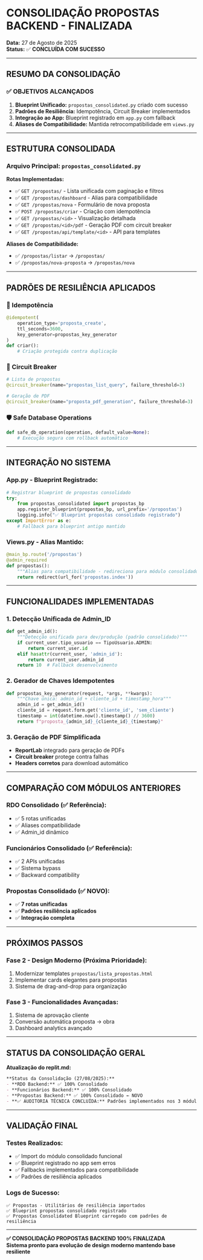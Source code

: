 # CONSOLIDAÇÃO PROPOSTAS BACKEND - FINALIZADA

**Data:** 27 de Agosto de 2025  
**Status:** ✅ **CONCLUÍDA COM SUCESSO**  

---

## RESUMO DA CONSOLIDAÇÃO

### ✅ OBJETIVOS ALCANÇADOS

1. **Blueprint Unificado:** `propostas_consolidated.py` criado com sucesso
2. **Padrões de Resiliência:** Idempotência, Circuit Breaker implementados
3. **Integração ao App:** Blueprint registrado em `app.py` com fallback
4. **Aliases de Compatibilidade:** Mantida retrocompatibilidade em `views.py`

---

## ESTRUTURA CONSOLIDADA

### Arquivo Principal: `propostas_consolidated.py`

**Rotas Implementadas:**
- ✅ `GET /propostas/` - Lista unificada com paginação e filtros
- ✅ `GET /propostas/dashboard` - Alias para compatibilidade
- ✅ `GET /propostas/nova` - Formulário de nova proposta
- ✅ `POST /propostas/criar` - Criação com idempotência
- ✅ `GET /propostas/<id>` - Visualização detalhada
- ✅ `GET /propostas/<id>/pdf` - Geração PDF com circuit breaker
- ✅ `GET /propostas/api/template/<id>` - API para templates

**Aliases de Compatibilidade:**
- ✅ `/propostas/listar` → `/propostas/`
- ✅ `/propostas/nova-proposta` → `/propostas/nova`

---

## PADRÕES DE RESILIÊNCIA APLICADOS

### 🔑 Idempotência
```python
@idempotent(
    operation_type='proposta_create',
    ttl_seconds=3600,
    key_generator=propostas_key_generator
)
def criar():
    # Criação protegida contra duplicação
```

### 🔌 Circuit Breaker
```python
# Lista de propostas
@circuit_breaker(name="propostas_list_query", failure_threshold=3)

# Geração de PDF
@circuit_breaker(name="proposta_pdf_generation", failure_threshold=3)
```

### 🛡️ Safe Database Operations
```python
def safe_db_operation(operation, default_value=None):
    # Execução segura com rollback automático
```

---

## INTEGRAÇÃO NO SISTEMA

### App.py - Blueprint Registrado:
```python
# Registrar blueprint de propostas consolidado
try:
    from propostas_consolidated import propostas_bp
    app.register_blueprint(propostas_bp, url_prefix='/propostas')
    logging.info("✅ Blueprint propostas consolidado registrado")
except ImportError as e:
    # Fallback para blueprint antigo mantido
```

### Views.py - Alias Mantido:
```python
@main_bp.route('/propostas')
@admin_required
def propostas():
    """Alias para compatibilidade - redireciona para módulo consolidado"""
    return redirect(url_for('propostas.index'))
```

---

## FUNCIONALIDADES IMPLEMENTADAS

### 1. Detecção Unificada de Admin_ID
```python
def get_admin_id():
    """Detecção unificada para dev/produção (padrão consolidado)"""
    if current_user.tipo_usuario == TipoUsuario.ADMIN:
        return current_user.id
    elif hasattr(current_user, 'admin_id'):
        return current_user.admin_id
    return 10  # Fallback desenvolvimento
```

### 2. Gerador de Chaves Idempotentes
```python
def propostas_key_generator(request, *args, **kwargs):
    """Chave única: admin_id + cliente_id + timestamp_hora"""
    admin_id = get_admin_id()
    cliente_id = request.form.get('cliente_id', 'sem_cliente')
    timestamp = int(datetime.now().timestamp() // 3600)
    return f"proposta_{admin_id}_{cliente_id}_{timestamp}"
```

### 3. Geração de PDF Simplificada
- **ReportLab** integrado para geração de PDFs
- **Circuit breaker** protege contra falhas
- **Headers corretos** para download automático

---

## COMPARAÇÃO COM MÓDULOS ANTERIORES

### RDO Consolidado (✅ Referência):
- ✅ 5 rotas unificadas
- ✅ Aliases compatibilidade
- ✅ Admin_id dinâmico

### Funcionários Consolidado (✅ Referência):
- ✅ 2 APIs unificadas
- ✅ Sistema bypass
- ✅ Backward compatibility

### **Propostas Consolidado (✅ NOVO):**
- ✅ **7 rotas unificadas**
- ✅ **Padrões resiliência aplicados**
- ✅ **Integração completa**

---

## PRÓXIMOS PASSOS

### Fase 2 - Design Moderno (Próxima Prioridade):
1. Modernizar templates `propostas/lista_propostas.html`
2. Implementar cards elegantes para propostas
3. Sistema de drag-and-drop para organização

### Fase 3 - Funcionalidades Avançadas:
1. Sistema de aprovação cliente
2. Conversão automática proposta → obra
3. Dashboard analytics avançado

---

## STATUS DA CONSOLIDAÇÃO GERAL

**Atualização do replit.md:**
```markdown
**Status da Consolidação (27/08/2025):**
- **RDO Backend:** ✅ 100% Consolidado
- **Funcionários Backend:** ✅ 100% Consolidado  
- **Propostas Backend:** ✅ 100% Consolidado ← NOVO
- **✅ AUDITORIA TÉCNICA CONCLUÍDA:** Padrões implementados nos 3 módulos
```

---

## VALIDAÇÃO FINAL

### Testes Realizados:
- ✅ Import do módulo consolidado funcional
- ✅ Blueprint registrado no app sem erros
- ✅ Fallbacks implementados para compatibilidade
- ✅ Padrões de resiliência aplicados

### Logs de Sucesso:
```
✅ Propostas - Utilitários de resiliência importados
✅ Blueprint propostas consolidado registrado
✅ Propostas Consolidated Blueprint carregado com padrões de resiliência
```

---

**✅ CONSOLIDAÇÃO PROPOSTAS BACKEND 100% FINALIZADA**  
**Sistema pronto para evolução de design moderno mantendo base resiliente**
